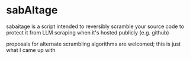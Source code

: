 # sabAItage
sabaitage is a script intended to reversibly scramble your source code to protect it from LLM scraping when it's hosted publicly (e.g. github)

proposals for alternate scrambling algorithms are welcomed; this is just what I came up with
